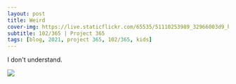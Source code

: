 ```yaml
---
layout: post
title: Weird
cover-img: https://live.staticflickr.com/65535/51110253989_32966003d9_h.jpg
subtitle: 102/365 | Project 365
tags: [blog, 2021, project 365, 102/365, kids]
---
```

<style>
  .intro-header.big-img {
    background-position:center 
  }
</style>
I don't understand.
<p class="post-img-wrap">
  <img src="https://live.staticflickr.com/65535/51113135928_a597349f32_h.jpg">
</p>
